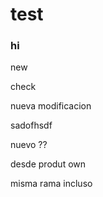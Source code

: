 # test


### hi


new


check


nueva modificacion


 sadofhsdf


nuevo ??


desde produt own

misma rama incluso
